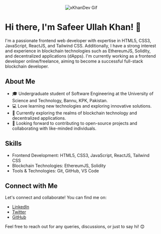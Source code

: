 <div style="text-align:center;">
    <img src="https://text.media.giphy.com/v1/media/giphy.gif?token=eyJhbGciOiJIUzI1NiIsInR5cCI6IkpXVCJ9.eyJrZXkiOiJwcm9kLTIwMjAtMDQtMjIiLCJzdHlsZSI6InJhZ2UiLCJ0ZXh0IjoieEtoYW4lMjBEZXYlMjAoTGVhcm5pbmclMjBCbG9ja2NoYWluJTIwYW5kJTIwRnVsbFN0YWNrKSIsImlhdCI6MTcxMDAwMzgwOX0.qlukgA619enHYvLwBT3Y5-dH0yT9t98Ze3oRjyxkR3g&cid=a559de6bab3b7c687be1ce1c1550fa432ecad79cc4a0f0f7&dynamic_style=rage&ep=v1_text_animate&rid=giphy.gif&ct=t" alt="xKhanDev Gif" st>
</div>

# Hi there, I'm Safeer Ullah Khan! 👋

I'm a passionate frontend web developer with expertise in HTML5, CSS3, JavaScript, ReactJS, and Tailwind CSS. Additionally, I have a strong interest and experience in blockchain technologies such as EthereumJS, Solidity, and decentralized applications (dApps). I'm currently working as a frontend developer online/freelance, aiming to become a successful full-stack blockchain developer.

## About Me

- 🎓 Undergraduate student of Software Engineering at the University of Science and Technology, Bannu, KPK, Pakistan.
- 💻 Love learning new technologies and exploring innovative solutions.
- 🌱 Currently exploring the realms of blockchain technology and decentralized applications.
- 🚀 Looking forward to contributing to open-source projects and collaborating with like-minded individuals.

## Skills

- Frontend Development: HTML5, CSS3, JavaScript, ReactJS, Tailwind CSS
- Blockchain Technologies: EthereumJS, Solidity
- Tools & Technologies: Git, GitHub, VS Code

## Connect with Me

Let's connect and collaborate! You can find me on:

- [LinkedIn](https://www.linkedin.com/in/safeer-khan-x/)
- [Twitter](https://twitter.com/SafeerKhanDev)
- [GitHub](https://github.com/xKhanDev)

Feel free to reach out for any queries, discussions, or just to say hi! 😊

